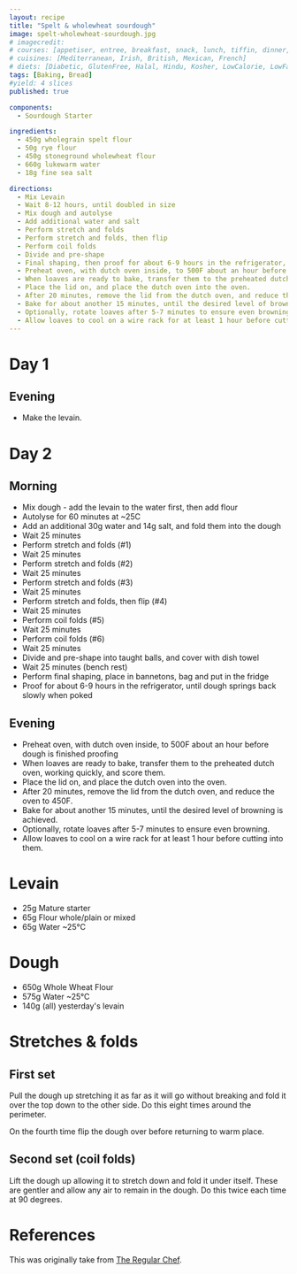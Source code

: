 ```yaml
---
layout: recipe
title: "Spelt & wholewheat sourdough"
image: spelt-wholewheat-sourdough.jpg
# imagecredit:
# courses: [appetiser, entree, breakfast, snack, lunch, tiffin, dinner, supper]
# cuisines: [Mediterranean, Irish, British, Mexican, French]
# diets: [Diabetic, GlutenFree, Halal, Hindu, Kosher, LowCalorie, LowFat, LowLactose, LowSalt, Vegan, Vegetarian]
tags: [Baking, Bread]
#yield: 4 slices
published: true

components:
  - Sourdough Starter

ingredients:
  - 450g wholegrain spelt flour
  - 50g rye flour
  - 450g stoneground wholewheat flour
  - 660g lukewarm water
  - 18g fine sea salt

directions:
  - Mix Levain
  - Wait 8-12 hours, until doubled in size
  - Mix dough and autolyse
  - Add additional water and salt
  - Perform stretch and folds
  - Perform stretch and folds, then flip
  - Perform coil folds
  - Divide and pre-shape
  - Final shaping, then proof for about 6-9 hours in the refrigerator, until dough springs back slowly when poked
  - Preheat oven, with dutch oven inside, to 500F about an hour before dough is finished proofing
  - When loaves are ready to bake, transfer them to the preheated dutch oven, working quickly, and score them.
  - Place the lid on, and place the dutch oven into the oven.
  - After 20 minutes, remove the lid from the dutch oven, and reduce the oven to 450F.
  - Bake for about another 15 minutes, until the desired level of browning is achieved.
  - Optionally, rotate loaves after 5-7 minutes to ensure even browning.
  - Allow loaves to cool on a wire rack for at least 1 hour before cutting into them.
---
```


# Day 1

## Evening

- Make the levain.

# Day 2

## Morning

- Mix dough - add the levain to the water first, then add flour
- Autolyse for 60 minutes at ~25C
- Add an additional 30g water and 14g salt, and fold them into the dough
- Wait 25 minutes
- Perform stretch and folds (#1)
- Wait 25 minutes
- Perform stretch and folds (#2)
- Wait 25 minutes
- Perform stretch and folds (#3)
- Wait 25 minutes
- Perform stretch and folds, then flip (#4)
- Wait 25 minutes
- Perform coil folds (#5)
- Wait 25 minutes
- Perform coil folds (#6)
- Wait 25 minutes
- Divide and pre-shape into taught balls, and cover with dish towel
- Wait 25 minutes (bench rest)
- Perform final shaping, place in bannetons, bag and put in the fridge
- Proof for about 6-9 hours in the refrigerator, until dough springs back slowly when poked

## Evening

- Preheat oven, with dutch oven inside, to 500F about an hour before dough is finished proofing
- When loaves are ready to bake, transfer them to the preheated dutch oven, working quickly, and score them.
- Place the lid on, and place the dutch oven into the oven.
- After 20 minutes, remove the lid from the dutch oven, and reduce the oven to 450F.
- Bake for about another 15 minutes, until the desired level of browning is achieved.
- Optionally, rotate loaves after 5-7 minutes to ensure even browning.
- Allow loaves to cool on a wire rack for at least 1 hour before cutting into them.

# Levain

- 25g Mature starter
- 65g Flour whole/plain or mixed
- 65g Water ~25°C

# Dough

- 650g Whole Wheat Flour
- 575g Water ~25°C
- 140g (all) yesterday's levain

# Stretches & folds

## First set

Pull the dough up stretching it as far as it will go without breaking and fold it over the top down to the other side. Do this eight times around the perimeter.

On the fourth time flip the dough over before returning to warm place.

## Second set (coil folds)

Lift the dough up allowing it to stretch down and fold it under itself. These are gentler and allow any air to remain in the dough. Do this twice each time at 90 degrees.

# References

This was originally take from [The Regular Chef](https://theregularchef.com/recipes/100-whole-wheat-sourdough-bread-recipe/).
